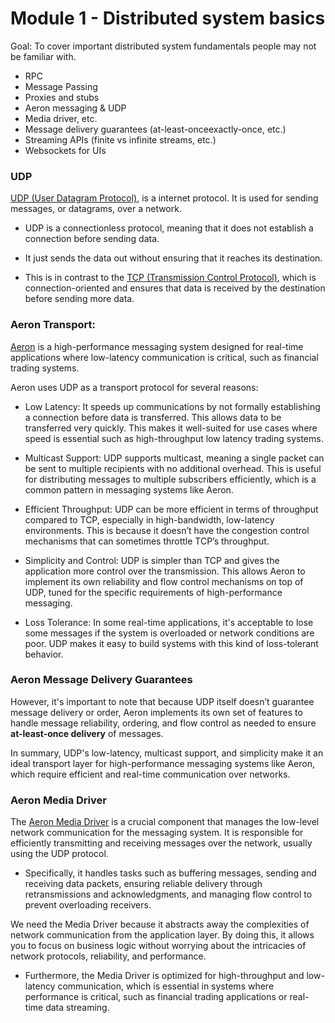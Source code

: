 # Module 1 - Distributed system basics
Goal: To cover important distributed system fundamentals people may not be familiar with.

- RPC
- Message Passing
- Proxies and stubs
- Aeron messaging & UDP
- Media driver, etc.
- Message delivery guarantees (at-least-onceexactly-once, etc.)
- Streaming APIs (finite vs infinite streams, etc.)
- Websockets for UIs

### UDP

[UDP (User Datagram Protocol)](https://en.wikipedia.org/wiki/User_Datagram_Protocol), is a internet protocol. It is used for sending messages, or datagrams, over a network.

- UDP is a connectionless protocol, meaning that it does not establish a connection before sending data.

- It just sends the data out without ensuring that it reaches its destination.

- This is in contrast to the [TCP (Transmission Control Protocol)](https://en.wikipedia.org/wiki/Transmission_Control_Protocol), which is connection-oriented and ensures that data is received by the destination before sending more data.

### Aeron Transport:

[Aeron](https://aeron.io/) is a high-performance messaging system designed for real-time applications where low-latency communication is critical, such as financial trading systems.

Aeron uses UDP as a transport protocol for several reasons:

- Low Latency: It speeds up communications by not formally establishing a connection before data is transferred. This allows data to be transferred very quickly. This makes it well-suited for use cases where speed is essential such as high-throughput low latency trading systems.

- Multicast Support: UDP supports multicast, meaning a single packet can be sent to multiple recipients with no additional overhead. This is useful for distributing messages to multiple subscribers efficiently, which is a common pattern in messaging systems like Aeron.

- Efficient Throughput: UDP can be more efficient in terms of throughput compared to TCP, especially in high-bandwidth, low-latency environments. This is because it doesn’t have the congestion control mechanisms that can sometimes throttle TCP’s throughput.

- Simplicity and Control: UDP is simpler than TCP and gives the application more control over the transmission. This allows Aeron to implement its own reliability and flow control mechanisms on top of UDP, tuned for the specific requirements of high-performance messaging.

- Loss Tolerance: In some real-time applications, it's acceptable to lose some messages if the system is overloaded or network conditions are poor. UDP makes it easy to build systems with this kind of loss-tolerant behavior.

### Aeron Message Delivery Guarantees

However, it's important to note that because UDP itself doesn’t guarantee message delivery or order, Aeron implements its own set of features to handle message reliability, ordering, and flow control as needed to ensure **at-least-once delivery** of messages.

In summary, UDP's low-latency, multicast support, and simplicity make it an ideal transport layer for high-performance messaging systems like Aeron, which require efficient and real-time communication over networks.

### Aeron Media Driver

The [Aeron Media Driver](https://aeroncookbook.com/aeron/media-driver/) is a crucial component that manages the low-level network communication for the messaging system. It is responsible for efficiently transmitting and receiving messages over the network, usually using the UDP protocol.

- Specifically, it handles tasks such as buffering messages, sending and receiving data packets, ensuring reliable delivery through retransmissions and acknowledgments, and managing flow control to prevent overloading receivers.

We need the Media Driver because it abstracts away the complexities of network communication from the application layer. By doing this, it allows you to focus on business logic without worrying about the intricacies of network protocols, reliability, and performance.

- Furthermore, the Media Driver is optimized for high-throughput and low-latency communication, which is essential in systems where performance is critical, such as financial trading applications or real-time data streaming.